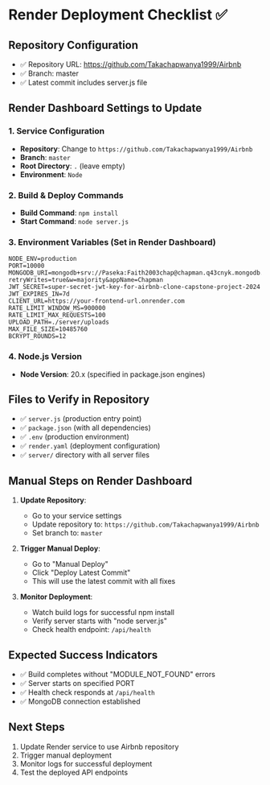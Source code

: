 # Render Deployment Checklist ✅

## Repository Configuration
- ✅ Repository URL: https://github.com/Takachapwanya1999/Airbnb
- ✅ Branch: master
- ✅ Latest commit includes server.js file

## Render Dashboard Settings to Update

### 1. Service Configuration
- **Repository**: Change to `https://github.com/Takachapwanya1999/Airbnb`
- **Branch**: `master`
- **Root Directory**: `.` (leave empty)
- **Environment**: `Node`

### 2. Build & Deploy Commands
- **Build Command**: `npm install`
- **Start Command**: `node server.js`

### 3. Environment Variables (Set in Render Dashboard)
```
NODE_ENV=production
PORT=10000
MONGODB_URI=mongodb+srv://Paseka:Faith2003chap@chapman.q43cnyk.mongodb.net/?retryWrites=true&w=majority&appName=Chapman
JWT_SECRET=super-secret-jwt-key-for-airbnb-clone-capstone-project-2024
JWT_EXPIRES_IN=7d
CLIENT_URL=https://your-frontend-url.onrender.com
RATE_LIMIT_WINDOW_MS=900000
RATE_LIMIT_MAX_REQUESTS=100
UPLOAD_PATH=./server/uploads
MAX_FILE_SIZE=10485760
BCRYPT_ROUNDS=12
```

### 4. Node.js Version
- **Node Version**: 20.x (specified in package.json engines)

## Files to Verify in Repository
- ✅ `server.js` (production entry point)
- ✅ `package.json` (with all dependencies)
- ✅ `.env` (production environment)
- ✅ `render.yaml` (deployment configuration)
- ✅ `server/` directory with all server files

## Manual Steps on Render Dashboard

1. **Update Repository**:
   - Go to your service settings
   - Update repository to: `https://github.com/Takachapwanya1999/Airbnb`
   - Set branch to: `master`

2. **Trigger Manual Deploy**:
   - Go to "Manual Deploy" 
   - Click "Deploy Latest Commit"
   - This will use the latest commit with all fixes

3. **Monitor Deployment**:
   - Watch build logs for successful npm install
   - Verify server starts with "node server.js"
   - Check health endpoint: `/api/health`

## Expected Success Indicators
- ✅ Build completes without "MODULE_NOT_FOUND" errors
- ✅ Server starts on specified PORT
- ✅ Health check responds at `/api/health`
- ✅ MongoDB connection established

## Next Steps
1. Update Render service to use Airbnb repository
2. Trigger manual deployment
3. Monitor logs for successful deployment
4. Test the deployed API endpoints
